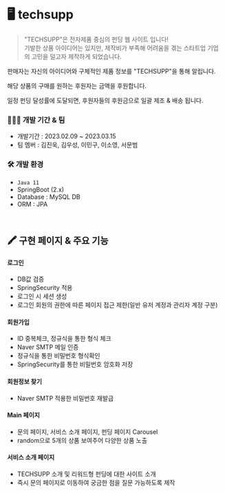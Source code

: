 # 🖥️ techsupp
> "TECHSUPP"은 전자제품 중심의 펀딩 웹 사이트 입니다! <br>
기발한 상품 아이디어는 있지만, 제작비가 부족해 어려움을 겪는 스타트업 기업의 고민을 덜고자 제작하게 되었습니다.

판매자는 자신의 아이디어와 구체적인 제품 정보를 "TECHSUPP"을 통해 알립니다.

해당 상품의 구매를 원하는 후원자는 금액을 후원합니다.

일정 펀딩 달성률에 도달되면, 후원자들의 후원금으로 일괄 제조 & 배송 됩니다.


### 👩🏻‍💻 개발 기간 & 팀
- 개발기간 : 2023.02.09 ~ 2023.03.15
- 팀 멤버 : 김진욱, 김우성, 이민구, 이소영, 서문범

### 🛠️ 개발 환경
- `Java 11`
- SpringBoot (2.x)
- Database : MySQL DB
- ORM : JPA
<br>

## 🖍️ 구현 페이지 & 주요 기능
#### 로그인
- DB값 검증
- SpringSecurity 적용
- 로그인 시 세션 생성
- 로그인 회원의 권한에 따른 페이지 접근 제한(일반 유저 계정과 관리자 계정 구분)

#### 회원가입
- ID 중복체크, 정규식을 통한 형식 체크
- Naver SMTP 메일 인증
- 정규식을 통한 비밀번호 형식확인
- SpringSecurity를 통한 비밀번호 암호화 저장

#### 회원정보 찾기
- Naver SMTP 적용한 비밀번호 재발급

#### Main 페이지
- 문의 페이지, 서비스 소개 페이지, 펀딩 페이지 Carousel
- random으로 5개의 상품 보여주어 다양한 상품 노출

#### 서비스 소개 페이지
- TECHSUPP 소개 및 리워드형 펀딩에 대한 사이트 소개
- 즉시 문의 페이지로 이동하여 궁금한 점을 질문 가능하도록 제작
